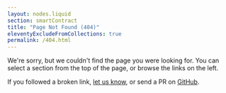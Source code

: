 ```yaml
---
layout: nodes.liquid
section: smartContract
title: "Page Not Found (404)"
eleventyExcludeFromCollections: true
permalink: /404.html
---
```

We're sorry, but we couldn't find the page you were looking for. You can select a section from the top of the page, or browse the links on the left.

If you followed a broken link, [let us know](https://github.com/smartcontractkit/documentation/issues/new), or send a PR on [GitHub](https://github.com/smartcontractkit/documentation/).